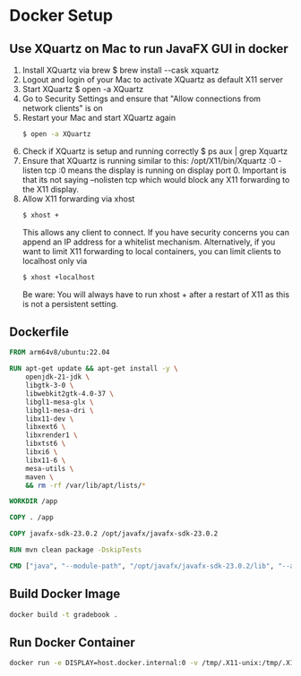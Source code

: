 # Docker Setup

## Use XQuartz on Mac to run JavaFX GUI in docker

1. Install XQuartz via brew $ brew install --cask xquartz 
2. Logout and login of your Mac to activate XQuartz as default X11 server 
3. Start XQuartz $ open -a XQuartz 
4. Go to Security Settings and ensure that "Allow connections from network clients" is on
5. Restart your Mac and start XQuartz again
    ```bash
	$ open -a XQuartz 
    ```
6. Check if XQuartz is setup and running correctly
	$ ps aux | grep Xquartz 
7. Ensure that XQuartz is running similar to this: /opt/X11/bin/Xquartz :0 -listen tcp
	:0 means the display is running on display port 0. Important is that its not saying –nolisten tcp which would block any X11 	forwarding to the X11 display. 
8. Allow X11 forwarding via xhost
    ```bash
	$ xhost +
    ```
	This allows any client to connect. If you have security concerns you can append an IP address for a whitelist mechanism.
	Alternatively, if you want to limit X11 forwarding to local containers, you can limit clients to localhost only via
    ```bash
	$ xhost +localhost
    ```
	Be ware: You will always have to run xhost + after a restart of X11 as this is not a persistent setting.

## Dockerfile
```Dockerfile
FROM arm64v8/ubuntu:22.04

RUN apt-get update && apt-get install -y \
    openjdk-21-jdk \
    libgtk-3-0 \
    libwebkit2gtk-4.0-37 \
    libgl1-mesa-glx \
    libgl1-mesa-dri \
    libx11-dev \
    libxext6 \
    libxrender1 \
    libxtst6 \
    libxi6 \
    libx11-6 \
    mesa-utils \
    maven \
    && rm -rf /var/lib/apt/lists/*

WORKDIR /app

COPY . /app

COPY javafx-sdk-23.0.2 /opt/javafx/javafx-sdk-23.0.2

RUN mvn clean package -DskipTests

CMD ["java", "--module-path", "/opt/javafx/javafx-sdk-23.0.2/lib", "--add-modules", "javafx.controls,javafx.fxml", "-Djava.library.path=/opt/javafx/javafx-sdk-23.0.2/lib", "-Dprism.order=sw", "-jar", "target/gradebook.jar"]
```

## Build Docker Image
```bash
docker build -t gradebook .
```

## Run Docker Container
```bash
docker run -e DISPLAY=host.docker.internal:0 -v /tmp/.X11-unix:/tmp/.X11-unix gradebook
```

